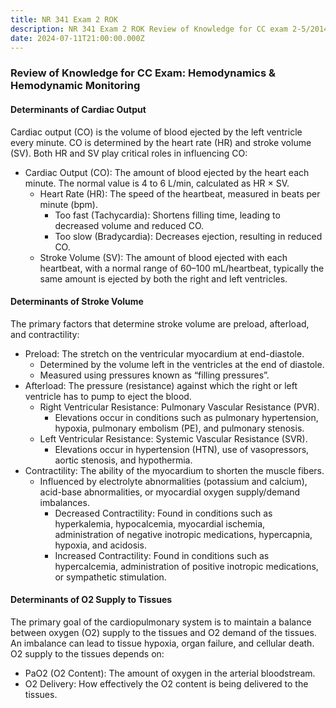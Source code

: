 ```yaml
---
title: NR 341 Exam 2 ROK
description: NR 341 Exam 2 ROK Review of Knowledge for CC exam 2-5/2014
date: 2024-07-11T21:00:00.000Z
---
```


### Review of Knowledge for CC Exam: Hemodynamics & Hemodynamic Monitoring

#### Determinants of Cardiac Output

Cardiac output (CO) is the volume of blood ejected by the left ventricle every minute. CO is determined by the heart rate (HR) and stroke volume (SV). Both HR and SV play critical roles in influencing CO:

* Cardiac Output (CO): The amount of blood ejected by the heart each minute. The normal value is 4 to 6 L/min, calculated as HR × SV.
  * Heart Rate (HR): The speed of the heartbeat, measured in beats per minute (bpm).
    * Too fast (Tachycardia): Shortens filling time, leading to decreased volume and reduced CO.
    * Too slow (Bradycardia): Decreases ejection, resulting in reduced CO.
  * Stroke Volume (SV): The amount of blood ejected with each heartbeat, with a normal range of 60–100 mL/heartbeat, typically the same amount is ejected by both the right and left ventricles.

#### Determinants of Stroke Volume

The primary factors that determine stroke volume are preload, afterload, and contractility:

* Preload: The stretch on the ventricular myocardium at end-diastole.
  * Determined by the volume left in the ventricles at the end of diastole.
  * Measured using pressures known as “filling pressures”.
* Afterload: The pressure (resistance) against which the right or left ventricle has to pump to eject the blood.
  * Right Ventricular Resistance: Pulmonary Vascular Resistance (PVR).
    * Elevations occur in conditions such as pulmonary hypertension, hypoxia, pulmonary embolism (PE), and pulmonary stenosis.
  * Left Ventricular Resistance: Systemic Vascular Resistance (SVR).
    * Elevations occur in hypertension (HTN), use of vasopressors, aortic stenosis, and hypothermia.
* Contractility: The ability of the myocardium to shorten the muscle fibers.
  * Influenced by electrolyte abnormalities (potassium and calcium), acid-base abnormalities, or myocardial oxygen supply/demand imbalances.
    * Decreased Contractility: Found in conditions such as hyperkalemia, hypocalcemia, myocardial ischemia, administration of negative inotropic medications, hypercapnia, hypoxia, and acidosis.
    * Increased Contractility: Found in conditions such as hypercalcemia, administration of positive inotropic medications, or sympathetic stimulation.

#### Determinants of O2 Supply to Tissues

The primary goal of the cardiopulmonary system is to maintain a balance between oxygen (O2) supply to the tissues and O2 demand of the tissues. An imbalance can lead to tissue hypoxia, organ failure, and cellular death. O2 supply to the tissues depends on:

* PaO2 (O2 Content): The amount of oxygen in the arterial bloodstream.
* O2 Delivery: How effectively the O2 content is being delivered to the tissues.
